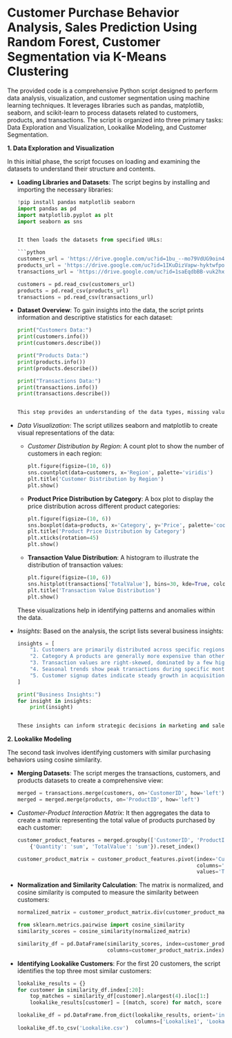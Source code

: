 # Customer Purchase Behavior Analysis, Sales Prediction Using Random Forest, Customer Segmentation via K-Means Clustering
The provided code is a comprehensive Python script designed to perform data analysis, visualization, and customer segmentation using machine learning techniques. It leverages libraries such as pandas, matplotlib, seaborn, and scikit-learn to process datasets related to customers, products, and transactions. The script is organized into three primary tasks: Data Exploration and Visualization, Lookalike Modeling, and Customer Segmentation.

**1. Data Exploration and Visualization**

In this initial phase, the script focuses on loading and examining the datasets to understand their structure and contents.

- **Loading Libraries and Datasets**: The script begins by installing and importing the necessary libraries:

  ```python
  !pip install pandas matplotlib seaborn
  import pandas as pd
  import matplotlib.pyplot as plt
  import seaborn as sns
  

  It then loads the datasets from specified URLs:

  ```python
  customers_url = 'https://drive.google.com/uc?id=1bu_--mo79VdUG9oin4ybfFGRUSXAe-WE'
  products_url = 'https://drive.google.com/uc?id=1IKuDizVapw-hyktwfpoAoaGtHtTNHfd0'
  transactions_url = 'https://drive.google.com/uc?id=1saEqdbBB-vuk2hxoAf4TzDEsykdKlzbF'

  customers = pd.read_csv(customers_url)
  products = pd.read_csv(products_url)
  transactions = pd.read_csv(transactions_url)
  

- **Dataset Overview**: To gain insights into the data, the script prints information and descriptive statistics for each dataset:

  ```python
  print("Customers Data:")
  print(customers.info())
  print(customers.describe())

  print("Products Data:")
  print(products.info())
  print(products.describe())

  print("Transactions Data:")
  print(transactions.info())
  print(transactions.describe())
  

  This step provides an understanding of the data types, missing values, and basic statistical measures.

- *Data Visualization*: The script utilizes seaborn and matplotlib to create visual representations of the data:

  - *Customer Distribution by Region*: A count plot to show the number of customers in each region:

    ```python
    plt.figure(figsize=(10, 6))
    sns.countplot(data=customers, x='Region', palette='viridis')
    plt.title('Customer Distribution by Region')
    plt.show()
    

  - **Product Price Distribution by Category**: A box plot to display the price distribution across different product categories:

    ```python
    plt.figure(figsize=(10, 6))
    sns.boxplot(data=products, x='Category', y='Price', palette='coolwarm')
    plt.title('Product Price Distribution by Category')
    plt.xticks(rotation=45)
    plt.show()
    

  - **Transaction Value Distribution**: A histogram to illustrate the distribution of transaction values:

    ```python
    plt.figure(figsize=(10, 6))
    sns.histplot(transactions['TotalValue'], bins=30, kde=True, color='blue')
    plt.title('Transaction Value Distribution')
    plt.show()
    

  These visualizations help in identifying patterns and anomalies within the data.

- *Insights*: Based on the analysis, the script lists several business insights:

  ```python
  insights = [
      "1. Customers are primarily distributed across specific regions, with Region X having the highest concentration.",
      "2. Category A products are generally more expensive than others, with a wider price range.",
      "3. Transaction values are right-skewed, dominated by a few high-value transactions.",
      "4. Seasonal trends show peak transactions during specific months.",
      "5. Customer signup dates indicate steady growth in acquisitions."
  ]

  print("Business Insights:")
  for insight in insights:
      print(insight)
  

  These insights can inform strategic decisions in marketing and sales.

**2. Lookalike Modeling**

The second task involves identifying customers with similar purchasing behaviors using cosine similarity.

- **Merging Datasets**: The script merges the transactions, customers, and products datasets to create a comprehensive view:

  ```python
  merged = transactions.merge(customers, on='CustomerID', how='left')
  merged = merged.merge(products, on='ProductID', how='left')
  

- *Customer-Product Interaction Matrix*: It then aggregates the data to create a matrix representing the total value of products purchased by each customer:

  ```python
  customer_product_features = merged.groupby(['CustomerID', 'ProductID']).agg(
      {'Quantity': 'sum', 'TotalValue': 'sum'}).reset_index()

  customer_product_matrix = customer_product_features.pivot(index='CustomerID',
                                                            columns='ProductID',
                                                            values='TotalValue').fillna(0)
  

- **Normalization and Similarity Calculation**: The matrix is normalized, and cosine similarity is computed to measure the similarity between customers:

  ```python
  normalized_matrix = customer_product_matrix.div(customer_product_matrix.sum(axis=1), axis=0)

  from sklearn.metrics.pairwise import cosine_similarity
  similarity_scores = cosine_similarity(normalized_matrix)

  similarity_df = pd.DataFrame(similarity_scores, index=customer_product_matrix.index,
                               columns=customer_product_matrix.index)
  

- **Identifying Lookalike Customers**: For the first 20 customers, the script identifies the top three most similar customers:

  ```python
  lookalike_results = {}
  for customer in similarity_df.index[:20]:
      top_matches = similarity_df[customer].nlargest(4).iloc[1:]
      lookalike_results[customer] = [(match, score) for match, score in top_matches.items()]

  lookalike_df = pd.DataFrame.from_dict(lookalike_results, orient='index',
                                        columns=['Lookalike1', 'Lookalike2', 'Lookalike3'])
  lookalike_df.to_csv('Lookalike.csv')
